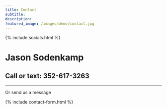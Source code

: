 ```yaml
---
title: Contact
subtitle: 
description: 
featured_image: /images/demo/contact.jpg
---
```


{% include socials.html %}
<h1>Jason Sodenkamp</h1>
<h2>Call or text: 352-617-3263</h2>

---

<p>Or send us a message</p>
{% include contact-form.html %}



